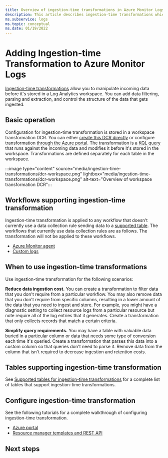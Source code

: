 ```yaml
---
title: Overview of ingestion-time transformations in Azure Monitor Logs
description: This article describes ingestion-time transformations which allow you to filter and transform data before it's stored in a Log Analytics workspace in Azure Monitor.
ms.subservice: logs
ms.topic: conceptual
ms.date: 01/19/2022
---
```


# Adding Ingestion-time Transformation to Azure Monitor Logs
[Ingestion-time transformations](ingestion-time-transformations.md) allow you to manipulate incoming data before it's stored in a Log Analytics workspace. You can add data filtering, parsing and extraction, and control the structure of the data that gets ingested. 


## Basic operation
Configuration for ingestion-time transformation is stored in a workspace transformation DCR. You can either [create this DCR directly](tutorial-ingestion-time-transformations-api.md) or configure transformation [through the Azure portal](tutorial-ingestion-time-transformations.md). The transformation is a [KQL query](../essentials/data-collection-rule-transformations.md) that runs against the incoming data and modifies it before it's stored in the workspace. Transformations are defined separately for each table in the workspace.

:::image type="content" source="media/ingestion-time-transformations/dcr-workspace.png" lightbox="media/ingestion-time-transformations/dcr-workspace.png" alt-text="Overview of workspace transformation DCR":::

## Workflows supporting ingestion-time transformation
Ingestion-time transformation is applied to any workflow that doesn't currently use a data collection rule sending data to a [supported table](ingestion-time-transformations-supported-tables.md). The workflows that currently use data collection rules are as follows. The transformation will not be applied to these workflows.

- [Azure Monitor agent](../agents/data-collection-rule-azure-monitor-agent.md)
- [Custom logs](../logs/custom-logs-overview.md)

## When to use ingestion-time transformations
Use ingestion-time transformation for the following scenarios:

**Reduce data ingestion cost.** You can create a transformation to filter data that you don't require from a particular workflow. You may also remove data that you don't require from specific columns, resulting in a lower amount of the data that you need to ingest and store. For example, you might have a diagnostic setting to collect resource logs from a particular resource but note require all of the log entries that it generates. Create a transformation that only collects records that match a certain criteria. 

**Simplify query requirements.** You may have a table with valuable data buried in a particular column or data that needs some type of conversion each time it's queried. Create a transformation that parses this data into a custom column so that queries don't need to parse it. Remove data from the column that isn't required to decrease ingestion and retention costs.

## Tables supporting ingestion-time transformation
See [Supported tables for ingestion-time transformations](ingestion-time-transformations-supported-tables.md) for a complete list of tables that support ingestion-time transformations.

## Configure ingestion-time transformation
See the following tutorials for a complete walkthrough of configuring ingestion-time transformation.

- [Azure portal](../logs/tutorial-ingestion-time-transformations.md)
- [Resource manager templates and REST API](../logs/tutorial-ingestion-time-transformations-api.md)


## Next steps


